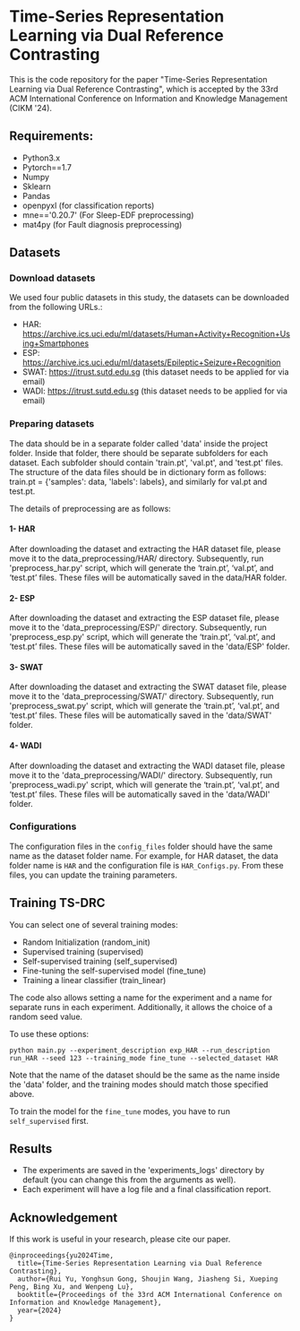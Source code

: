 # Time-Series Representation Learning via Dual Reference Contrasting
This is the code repository for the paper "Time-Series Representation Learning via Dual Reference Contrasting", which is accepted by the 33rd ACM International Conference on Information and Knowledge Management (CIKM '24).
## Requirements:
- Python3.x
- Pytorch==1.7
- Numpy
- Sklearn
- Pandas
- openpyxl (for classification reports)
- mne=='0.20.7' (For Sleep-EDF preprocessing)
- mat4py (for Fault diagnosis preprocessing)
## Datasets
### Download datasets
We used four public datasets in this study, the datasets can be downloaded from the following URLs.:
- HAR: https://archive.ics.uci.edu/ml/datasets/Human+Activity+Recognition+Using+Smartphones
- ESP: https://archive.ics.uci.edu/ml/datasets/Epileptic+Seizure+Recognition
- SWAT: https://itrust.sutd.edu.sg (this dataset needs to be applied for via email)
- WADI: https://itrust.sutd.edu.sg (this dataset needs to be applied for via email)

### Preparing datasets
The data should be in a separate folder called 'data' inside the project folder. Inside that folder, there should be separate subfolders for each dataset. Each subfolder should contain 'train.pt', 'val.pt', and 'test.pt' files. The structure of the data files should be in dictionary form as follows: train.pt = {'samples': data, 'labels': labels}, and similarly for val.pt and test.pt.

The details of preprocessing are as follows:
#### 1- HAR
After downloading the dataset and extracting the HAR dataset file, please move it to the data_preprocessing/HAR/ directory. 
Subsequently, run 'preprocess_har.py' script, which will generate the ‘train.pt’, ‘val.pt’, and ‘test.pt’ files. 
These files will be automatically saved in the data/HAR folder.

#### 2- ESP
After downloading the dataset and extracting the ESP dataset file, please move it to the 'data_preprocessing/ESP/' directory. 
Subsequently, run 'preprocess_esp.py' script, which will generate the ‘train.pt’, ‘val.pt’, and ‘test.pt’ files. 
These files will be automatically saved in the 'data/ESP' folder.

#### 3- SWAT
After downloading the dataset and extracting the SWAT dataset file, please move it to the 'data_preprocessing/SWAT/' directory. 
Subsequently, run 'preprocess_swat.py' script, which will generate the ‘train.pt’, ‘val.pt’, and ‘test.pt’ files. 
These files will be automatically saved in the 'data/SWAT' folder.

#### 4- WADI
After downloading the dataset and extracting the WADI dataset file, please move it to the 'data_preprocessing/WADI/' directory. 
Subsequently, run 'preprocess_wadi.py' script, which will generate the ‘train.pt’, ‘val.pt’, and ‘test.pt’ files. 
These files will be automatically saved in the 'data/WADI' folder.


### Configurations
The configuration files in the `config_files` folder should have the same name as the dataset folder name.
For example, for HAR dataset, the data folder name is `HAR` and the configuration file is `HAR_Configs.py`.
From these files, you can update the training parameters.

## Training TS-DRC 
You can select one of several training modes:
 - Random Initialization (random_init)
 - Supervised training (supervised)
 - Self-supervised training (self_supervised)
 - Fine-tuning the self-supervised model (fine_tune)
 - Training a linear classifier (train_linear)

The code also allows setting a name for the experiment and a name for separate runs in each experiment. Additionally, it allows the choice of a random seed value.

To use these options:
```
python main.py --experiment_description exp_HAR --run_description run_HAR --seed 123 --training_mode fine_tune --selected_dataset HAR
```
Note that the name of the dataset should be the same as the name inside the 'data' folder, and the training modes should match those specified above.

To train the model for the `fine_tune` modes, you have to run `self_supervised` first.

## Results
- The experiments are saved in the 'experiments_logs' directory by default (you can change this from the arguments as well).
- Each experiment will have a log file and a final classification report.

## Acknowledgement
If this work is useful in your research, please cite our paper.
```
@inproceedings{yu2024Time,
  title={Time-Series Representation Learning via Dual Reference Contrasting},
  author={Rui Yu, Yonghsun Gong, Shoujin Wang, Jiasheng Si, Xueping Peng, Bing Xu, and Wenpeng Lu},
  booktitle={Proceedings of the 33rd ACM International Conference on Information and Knowledge Management},
  year={2024}
}
```

